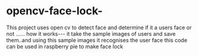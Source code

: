 # opencv-face-lock-
This project uses open cv to detect face and determine if it a users face or not ...... how it works--- it take the sample images of users and save them..and using this sample images it recognises the user face   this code can be used in raspberry pie to make face lock
